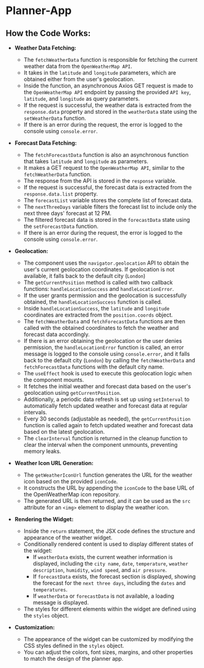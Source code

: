 # Planner-App

## How the Code Works:
- **Weather Data Fetching:**
  - The `fetchWeatherData` function is responsible for fetching the current weather data from the ``OpenWeatherMap API``.
  - It takes in the `latitude` and `longitude` parameters, which are obtained either from the user's geolocation.
  - Inside the function, an asynchronous Axios GET request is made to the ``OpenWeatherMap API`` endpoint by passing the provided `API key`, `latitude`, and `longitude` as query parameters. 
  - If the request is successful, the weather data is extracted from the `response.data` property and stored in the `weatherData` state using the `setWeatherData` function.
  - If there is an error during the request, the error is logged to the console using `console.error`.

- **Forecast Data Fetching:**
  - The `fetchForecastData` function is also an asynchronous function that takes `latitude` and `longitude` as parameters.
  - It makes a GET request to the ``OpenWeatherMap API``, similar to the `fetchWeatherData` function.
  - The response from the API is stored in the `response` variable.
  - If the request is successful, the forecast data is extracted from the `response.data.list` property.
  - The `forecastList` variable stores the complete list of forecast data.
  - The `nextThreeDays` variable filters the forecast list to include only the next three days' forecast at 12 PM.
  - The filtered forecast data is stored in the `forecastData` state using the `setForecastData` function.
  - If there is an error during the request, the error is logged to the console using `console.error`.


- **Geolocation:**
  - The component uses the `navigator.geolocation` API to obtain the user's current geolocation coordinates. If geolocation is not available, it falls back to the default city (`London`)
  - The `getCurrentPosition` method is called with two callback functions: `handleLocationSuccess` and `handleLocationError`.
  - If the user grants permission and the geolocation is successfully obtained, the `handleLocationSuccess` function is called.
  - Inside `handleLocationSuccess`, the `latitude` and `longitude` coordinates are extracted from the `position.coords` object.
  - The `fetchWeatherData` and `fetchForecastData` functions are then called with the obtained coordinates to fetch the weather and forecast data accordingly.
  - If there is an error obtaining the geolocation or the user denies permission, the `handleLocationError` function is called, an error message is logged to the console using `console.error`, and it falls back to the default city (`London`) by calling the `fetchWeatherData` and `fetchForecastData` functions with the default city name.
  - The `useEffect` hook is used to execute this geolocation logic when the component mounts.
  - It fetches the initial weather and forecast data based on the user's geolocation using `getCurrentPosition`.
  - Additionally, a periodic data refresh is set up using `setInterval` to automatically fetch updated weather and forecast data at regular intervals.
  - Every 30 seconds (adjustable as needed), the `getCurrentPosition` function is called again to fetch updated weather and forecast data based on the latest geolocation.
  - The `clearInterval` function is returned in the cleanup function to clear the interval when the component unmounts, preventing memory leaks.

- **Weather Icon URL Generation:**
  - The `getWeatherIconUrl` function generates the URL for the weather icon based on the provided `iconCode`.
  - It constructs the URL by appending the `iconCode` to the base URL of the OpenWeatherMap icon repository.
  - The generated URL is then returned, and it can be used as the `src` attribute for an `<img>` element to display the weather icon.


- **Rendering the Widget:**
  - Inside the `return` statement, the JSX code defines the structure and appearance of the weather widget.
  - Conditionally rendered content is used to display different states of the widget:
    - If `weatherData` exists, the current weather information is displayed, including the `city name`, `date`, `temperature`, `weather description`, `humidity`, `wind speed`, and `air pressure`.
    - If `forecastData` exists, the forecast section is displayed, showing the forecast for the `next three days`, including the `dates` and `temperatures`.
    - If `weatherData` or `forecastData` is not available, a loading message is displayed.
  - The styles for different elements within the widget are defined using the `styles` object.
  
- **Customization:**
  - The appearance of the widget can be customized by modifying the CSS styles defined in the `styles` object.
  - You can adjust the colors, font sizes, margins, and other properties to match the design of the planner app.




